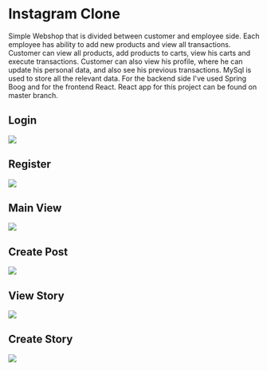# Instagram Clone

Simple Webshop that is divided between customer and employee side. Each employee has ability to add new products and view all transactions. Customer can view all products, add products to carts, view his carts and execute transactions. Customer can also view his profile, where he can update his personal data, and also see his previous transactions. MySql is used to store all the relevant data. For the backend side I've used Spring Boog and for the frontend React. React app for this project can be found on master branch.

<h2>Login</h2>
<img src="https://user-images.githubusercontent.com/70106587/225993489-58bf6021-c959-4d17-841b-3d5d1bd3b89b.png"/>

<h2>Register</h2>
<img src="https://user-images.githubusercontent.com/70106587/225993498-30b783ef-2813-4787-b29d-91f0df53dc82.png"/>

<h2>Main View</h2>
<img src="https://user-images.githubusercontent.com/70106587/225993494-bfcf05d7-1d39-4856-8480-ad2c4eec17af.png"/>

<h2>Create Post</h2>
<img src="https://user-images.githubusercontent.com/70106587/225993500-84ff6b5d-56a0-47b0-80cf-719f690deea5.png"/>

<h2>View Story</h2>
<img src="https://user-images.githubusercontent.com/70106587/225993815-d6096215-77ed-4548-843a-d2af61b3baa4.png"/>

<h2>Create Story</h2>
<img src="https://user-images.githubusercontent.com/70106587/225993822-ff12a5f1-fc90-44eb-be26-8bd90e34e005.png"/>
